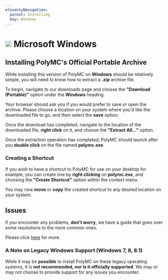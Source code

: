 ```yaml
---
eleventyNavigation:
  parent: Installing
  key: Windows
---
```

# <img src="https://upload.wikimedia.org/wikipedia/commons/9/94/M_box.svg" height="20" /> Microsoft Windows

## Installing PolyMC's Official Portable Archive

While installing this version of PolyMC on **Windows** should be relatively simple, you will need to know how to extract a **.zip** archive file.

To begin, navigate to our downloads page and choose the **"Download (Portable)"** option under the **Windows** heading.

Your browser should ask you if you would prefer to save or open the archive. Please choose a location on your system where you'd like the downloaded file to go, and then select the **save** option.

Once the download has completed, navigate to the location of the downloaded file, **right click** on it, and choose the **"Extract All..."** option.

Once the extraction operation has completed, PolyMC should launch after you **double click** on the file named **polymc.exe**.

### Creating a Shortcut

If you wish to have a shortcut to PolyMC for use on your desktop for example, you can create one by **right clicking** on **polymc.exe**, and choosing the **"Create Shortcut"** option within the context menu.

You may now **move** or **copy** the created shortcut to any desired location on your system.

## Issues

If you encounter any problems, **don't worry**, we have a guide that goes over some resolutions to the more common ones.

Please click [here](../../getting-started/installing-polymc) for more.

### A Note on Legacy Windows Support (Windows 7, 8, 8.1)

While it may be **possible** to install PolyMC on these legacy operating systems, it is **not recommended, nor is it officially supported**. We may or may not choose to provide support for any issues you encounter.




